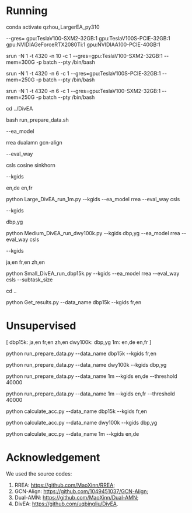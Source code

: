 # Running
conda activate qzhou_LargerEA_py310

--gres=
gpu:TeslaV100-SXM2-32GB:1 
gpu:TeslaV100S-PCIE-32GB:1
gpu:NVIDIAGeForceRTX2080Ti:1 
gpu:NVIDIAA100-PCIE-40GB:1 

srun -N 1 -t 4320 -n 10 -c 1 --gres=gpu:TeslaV100-SXM2-32GB:1 --mem=300G -p batch --pty /bin/bash

srun -N 1 -t 4320 -n 6 -c 1 --gres=gpu:TeslaV100S-PCIE-32GB:1 --mem=250G -p batch --pty /bin/bash

srun -N 1 -t 4320 -n 6 -c 1 --gres=gpu:TeslaV100-SXM2-32GB:1 --mem=250G -p batch --pty /bin/bash

cd ../DivEA

bash run_prepare_data.sh

--ea_model 

rrea dualamn gcn-align 

--eval_way 

csls cosine sinkhorn

--kgids 

en,de en,fr

python Large_DivEA_run_1m.py --kgids  --ea_model rrea --eval_way csls

--kgids 

dbp,yg

python Medium_DivEA_run_dwy100k.py --kgids dbp,yg --ea_model rrea --eval_way csls

--kgids 

ja,en fr,en zh,en

python Small_DivEA_run_dbp15k.py --kgids  --ea_model rrea --eval_way csls --subtask_size 

cd ..

python Get_results.py --data_name dbp15k --kgids fr,en

# Unsupervised
[
    dbp15k:
    ja,en fr,en zh,en
    dwy100k:
    dbp,yg
    1m: 
    en,de en,fr
]

python run_prepare_data.py --data_name dbp15k --kgids fr,en

python run_prepare_data.py --data_name dwy100k --kgids dbp,yg

python run_prepare_data.py --data_name 1m --kgids en,de --threshold 40000

python run_prepare_data.py --data_name 1m --kgids en,fr --threshold 40000

python calculate_acc.py --data_name dbp15k --kgids fr,en

python calculate_acc.py --data_name dwy100k --kgids dbp,yg

python calculate_acc.py --data_name 1m --kgids en,de

# Acknowledgement
We used the source codes:
1) RREA: https://github.com/MaoXinn/RREA;
2) GCN-Align: https://github.com/1049451037/GCN-Align;
3) Dual-AMN: https://github.com/MaoXinn/Dual-AMN;
4) DivEA: https://github.com/uqbingliu/DivEA.
